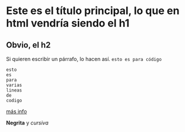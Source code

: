 # Este es el título principal, lo que en html vendría siendo el h1

## Obvio, el h2

Si quieren escribir un párrafo, lo hacen así. `esto es para código`

```
esto 
es 
para
varias
lineas
de 
codigo
```

[más info](https://github.com/adam-p/markdown-here/wiki/Markdown-Cheatsheet)

**Negrita** y *cursiva*
